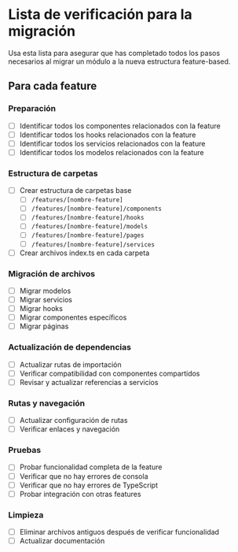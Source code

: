 # Lista de verificación para la migración

Usa esta lista para asegurar que has completado todos los pasos necesarios al migrar un módulo a la nueva estructura feature-based.

## Para cada feature

### Preparación
- [ ] Identificar todos los componentes relacionados con la feature
- [ ] Identificar todos los hooks relacionados con la feature
- [ ] Identificar todos los servicios relacionados con la feature
- [ ] Identificar todos los modelos relacionados con la feature

### Estructura de carpetas
- [ ] Crear estructura de carpetas base
  - [ ] `/features/[nombre-feature]`
  - [ ] `/features/[nombre-feature]/components`
  - [ ] `/features/[nombre-feature]/hooks`
  - [ ] `/features/[nombre-feature]/models`
  - [ ] `/features/[nombre-feature]/pages`
  - [ ] `/features/[nombre-feature]/services`
- [ ] Crear archivos index.ts en cada carpeta

### Migración de archivos
- [ ] Migrar modelos
- [ ] Migrar servicios
- [ ] Migrar hooks
- [ ] Migrar componentes específicos
- [ ] Migrar páginas

### Actualización de dependencias
- [ ] Actualizar rutas de importación
- [ ] Verificar compatibilidad con componentes compartidos
- [ ] Revisar y actualizar referencias a servicios

### Rutas y navegación
- [ ] Actualizar configuración de rutas
- [ ] Verificar enlaces y navegación

### Pruebas
- [ ] Probar funcionalidad completa de la feature
- [ ] Verificar que no hay errores de consola
- [ ] Verificar que no hay errores de TypeScript
- [ ] Probar integración con otras features

### Limpieza
- [ ] Eliminar archivos antiguos después de verificar funcionalidad
- [ ] Actualizar documentación
